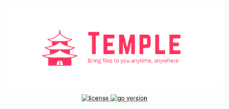 <p align="center">
  <a href="https://github.com/skmatz/temple">
    <img src="./assets/images/banner.png" width="1000" alt="banner" />
  </a>
</p>

<p align="center">
  <a href="./LICENSE">
    <img
      src="https://img.shields.io/github/license/skmatz/temple"
      alt="license"
    />
  </a>
  <a href="./go.mod">
    <img
      src="https://img.shields.io/github/go-mod/go-version/skmatz/temple"
      alt="go version"
    />
  </a>
</p>
